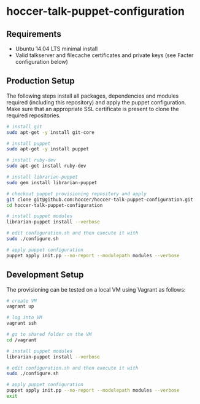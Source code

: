 hoccer-talk-puppet-configuration
===========================

## Requirements

* Ubuntu 14.04 LTS minimal install
* Valid talkserver and filecache certificates and private keys (see Facter configuration below)

## Production Setup

The following steps install all packages, dependencies and modules required (including this repository) and apply the puppet configuration. Make sure that an appropriate SSL certificate is present to clone the required repositories.

```bash
# install git 
sudo apt-get -y install git-core

# install puppet
sudo apt-get -y install puppet

# install ruby-dev
sudo apt-get install ruby-dev

# install librarian-puppet
sudo gem install librarian-puppet

# checkout puppet provisioning repository and apply
git clone git@github.com:hoccer/hoccer-talk-puppet-configuration.git
cd hoccer-talk-puppet-configuration

# install puppet modules
librarian-puppet install --verbose

# edit configuration.sh and then execute it with
sudo ./configure.sh

# apply puppet configuration
puppet apply init.pp --no-report --modulepath modules --verbose
```

## Development Setup

The provisioning can be tested on a local VM using Vagrant as follows:

```bash
# create VM
vagrant up

# log into VM
vagrant ssh

# go to shared folder on the VM
cd /vagrant

# install puppet modules
librarian-puppet install --verbose

# edit configuration.sh and then execute it with
sudo ./configure.sh

# apply puppet configuration
puppet apply init.pp --no-report --modulepath modules --verbose
exit
```
